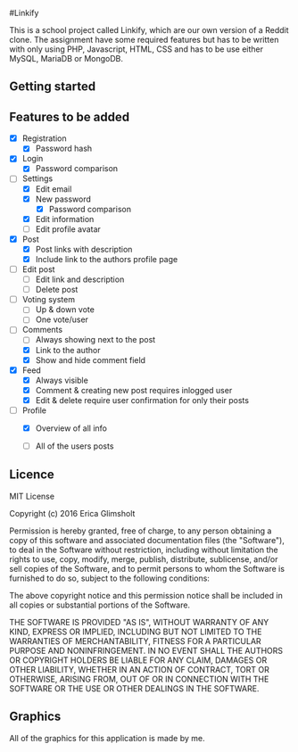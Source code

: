 #Linkify

This is a school project called Linkify, which are our own version of a Reddit clone. The assignment have some required features but has to be written with only using PHP, Javascript, HTML, CSS and has to be use either MySQL, MariaDB or MongoDB.
   
## Getting started

## Features to be added
- [x] Registration
    - [x] Password hash
- [x] Login
    - [x] Password comparison
- [ ] Settings
    - [x] Edit email
    - [x] New password
        - [x] Password comparison
    - [x] Edit information
    - [ ] Edit profile avatar
- [x] Post
    - [x] Post links with description
    - [x] Include link to the authors profile page
- [ ] Edit post
    - [ ] Edit link and description
    - [ ] Delete post
- [ ] Voting system
    - [ ] Up & down vote
    - [ ] One vote/user
- [ ] Comments
    - [ ] Always showing next to the post
    - [x] Link to the author
    - [x] Show and hide comment field
- [x] Feed
    - [x] Always visible
    - [x] Comment & creating new post requires inlogged user
    - [x] Edit & delete require user confirmation for only their posts
- [ ] Profile
    - [x] Overview of all info
    - [ ] All of the users posts


## Licence
MIT License

Copyright (c) 2016 Erica  Glimsholt

Permission is hereby granted, free of charge, to any person obtaining a copy
of this software and associated documentation files (the "Software"), to deal
in the Software without restriction, including without limitation the rights
to use, copy, modify, merge, publish, distribute, sublicense, and/or sell
copies of the Software, and to permit persons to whom the Software is
furnished to do so, subject to the following conditions:

The above copyright notice and this permission notice shall be included in all
copies or substantial portions of the Software.

THE SOFTWARE IS PROVIDED "AS IS", WITHOUT WARRANTY OF ANY KIND, EXPRESS OR
IMPLIED, INCLUDING BUT NOT LIMITED TO THE WARRANTIES OF MERCHANTABILITY,
FITNESS FOR A PARTICULAR PURPOSE AND NONINFRINGEMENT. IN NO EVENT SHALL THE
AUTHORS OR COPYRIGHT HOLDERS BE LIABLE FOR ANY CLAIM, DAMAGES OR OTHER
LIABILITY, WHETHER IN AN ACTION OF CONTRACT, TORT OR OTHERWISE, ARISING FROM,
OUT OF OR IN CONNECTION WITH THE SOFTWARE OR THE USE OR OTHER DEALINGS IN THE
SOFTWARE.

## Graphics
All of the graphics for this application is made by me. 